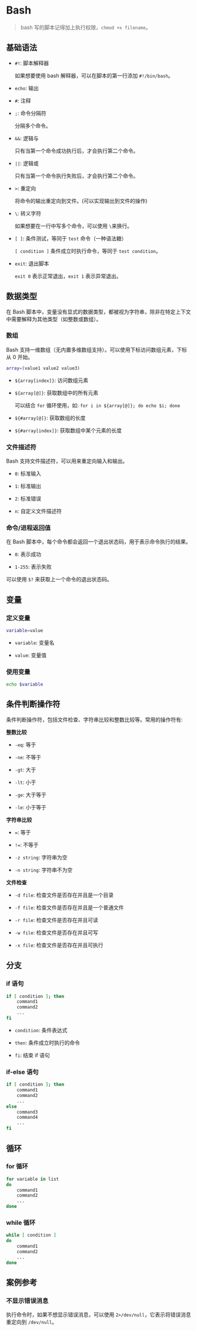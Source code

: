# Bash

> bash 写的脚本记得加上执行权限，`chmod +x filename`。

## 基础语法

- `#!`: 脚本解释器

  如果想要使用 bash 解释器，可以在脚本的第一行添加 `#!/bin/bash`。

- `echo`: 输出

- `#`: 注释

- `;`: 命令分隔符

  分隔多个命令。

- `&&`: 逻辑与

  只有当第一个命令成功执行后，才会执行第二个命令。

- `||`: 逻辑或

  只有当第一个命令执行失败后，才会执行第二个命令。

- `>`: 重定向

  将命令的输出重定向到文件。(可以实现输出到文件的操作)

- `\`: 转义字符

  如果想要在一行中写多个命令，可以使用 `\`来换行。

- `[ ]`: 条件测试，等同于 `test` 命令（一种语法糖）

  `[ condition ]` 条件成立时执行命令，等同于 `test condition`。

- `exit`: 退出脚本

  `exit 0` 表示正常退出，`exit 1` 表示异常退出。

## 数据类型

在 Bash 脚本中，变量没有显式的数据类型，都被视为字符串，除非在特定上下文中需要解释为其他类型（如整数或数组）。

### 数组

Bash 支持一维数组（无内置多维数组支持）。可以使用下标访问数组元素，下标从 0 开始。

```bash
array=(value1 value2 value3)
```

- `${array[index]}`: 访问数组元素

- `${array[@]}`: 获取数组中的所有元素

  可以结合 `for` 循环使用，如: `for i in ${array[@]}; do echo $i; done`

- `${#array[@]}`: 获取数组的长度

- `${#array[index]}`: 获取数组中某个元素的长度

### 文件描述符

Bash 支持文件描述符，可以用来重定向输入和输出。

- `0`: 标准输入

- `1`: 标准输出

- `2`: 标准错误

- `n`: 自定义文件描述符

### 命令/进程返回值

在 Bash 脚本中，每个命令都会返回一个退出状态码，用于表示命令执行的结果。

- `0`: 表示成功

- `1-255`: 表示失败

可以使用 `$?` 来获取上一个命令的退出状态码。

## 变量

### 定义变量

```bash
variable=value
```

- `variable`: 变量名

- `value`: 变量值

### 使用变量

```bash
echo $variable
```

## 条件判断操作符

条件判断操作符，包括文件检查、字符串比较和整数比较等。常用的操作符有:

**整数比较**

- `-eq`: 等于

- `-ne`: 不等于

- `-gt`: 大于

- `-lt`: 小于

- `-ge`: 大于等于

- `-le`: 小于等于

**字符串比较**

- `=`: 等于

- `!=`: 不等于

- `-z string`: 字符串为空

- `-n string`: 字符串不为空

**文件检查**

- `-d file`: 检查文件是否存在并且是一个目录

- `-f file`: 检查文件是否存在并且是一个普通文件

- `-r file`: 检查文件是否存在并且可读

- `-w file`: 检查文件是否存在并且可写

- `-x file`: 检查文件是否存在并且可执行

## 分支

### if 语句

```bash
if [ condition ]; then
    command1
    command2
    ...
fi
```

- `condition`: 条件表达式

- `then`: 条件成立时执行的命令

- `fi`: 结束 if 语句

### if-else 语句

```bash
if [ condition ]; then
    command1
    command2
    ...
else
    command3
    command4
    ...
fi
```

## 循环

### for 循环

```bash
for variable in list
do
    command1
    command2
    ...
done
```

### while 循环

```bash
while [ condition ]
do
    command1
    command2
    ...
done
```

## 案例参考

### 不显示错误消息

执行命令时，如果不想显示错误消息，可以使用 `2>/dev/null`，它表示将错误消息重定向到 `/dev/null`。
